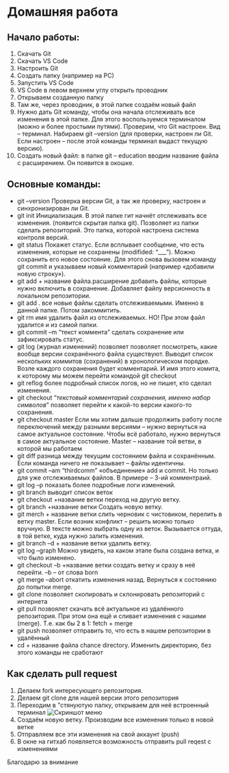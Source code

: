 # Домашняя работа
## Начало работы:
1. Скачать Git
2. Скачать VS Code
3. Настроить Git
4. Создать папку (например на РС)
5. Запустить VS Code
6. VS Code в левом верхнем углу открыть проводник
7. Открываем созданную папку
8. Там же, через проводник, в этой папке создаём новый файл
9. Нужно дать Git команду, чтобы она начала отслеживать все изменения в этой папке. Для этого воспользуемся терминалом (можно и более простыми путями). Проверим, что Git настроен. Вид – терминал. Набираем git –version  (для проверки, настроен ли Git. Если настроен – после этой команды терминал выдаст текущую версию).
10. Создать новый файл: в папке git – education вводим название файла с расширением. Он появится в окошке.

## Основные команды:
* git –version   Проверка версии Git, а так же проверку, настроен и синхронизирован ли Git.
* git init   Инициализация. В этой папке гит начнёт отслеживать все изменения. (появится скрытая папка git). Позволяет из папки сделать репозиторий. Это папка, которой настроена система контроля версий.
* git status   Покажет статус. Если всплывает сообщение, что есть изменения, которые не сохранены (modifided: “___”). Можно сохранить его новое состояние. Для этого снова вызовем команду git commit и указываем новый комментарий (например «добавили новую строку»).
* git add + название файла.расширение   добавить файлы, которые нужно включить в сохранение. Добавляет файлу версионность в локальном репозитории.
* git add .   все новые файлы сделать отслеживаемыми. Именно в данной папке. Потом закоммитить.
* git rm имя   удалить файл из отслеживаемых. НО! При этом файл удалится и из самой папки.
* git commit –m “текст коммента”   сделать сохранение или зафиксировать статус.
* git log   (журнал изменений) позволяет позволяет посмотреть, какие вообще версии сохранённого файла существуют. Выводит список нескольких коммитов (сохранений) в хронологическом порядке. Возле каждого сохранения будет комментарий. И имя этого комита, к которому мы можем перейти командой git checkout
* git reflog   более подробный список логов, но не пишет, кто сделал изменения.
* git checkout “_текстовый комментарий сохранения, именно набор символов_”   позволяет перейти к какой-то версии какого-то сохранения. 
* git checkout master   Если мы хотим дальше продолжить работу после переключений между разными версиями – нужно вернуться на самое актуальное состояние. Чтобы всё работало, нужно вернуться в самое актуальное состояние. Master – название той ветви, в которой мы работаем
* git diff   разница между текущим состоянием файла и сохранённым. Если команда ничего не показывает – файлы идентичны.
* git commit –am “thirdcomm”   «объединение» add и commit. Но только для уже отслеживаемых файлов. В примере – 3-ий комментраий.
* git log –p показать более подробные логи изменений.
* git branch   выводит список веток
* git checkout +название ветки   переход на другую ветку.
* git branch +название ветки   Создать новую ветку.
* git merch + название ветки   слить черновик с чистовиком, перелить в ветку master. Если возник конфликт – решить можно только вручную. В тексте можно выбрать одну из веток. Вызывается оттуда, в той ветке, куда нужно залить изменения.
* git branch –d + название ветки   удалить ветку.
* git log –graph   Можно увидеть, на каком этапе была создана ветка, и что было изменено.
* git checkout –b +название ветки   создать ветку и сразу в неё перейти. –b – от слова born
* git merge –abort откатить изменения назад. Вернуться к состоянию до попытки merge.
* git clone   позволяет скопировать и склонировать репозиторий с интернета
* git pull   позвоялет скачать всё актуальное из удалённого репозитория. При этом она ещё и сливает изменения с нашими (merge). Т.е. как бы 2 в 1: fetch + merge
* git push   позволяет отправить то, что есть в нашем репозитории в удалённый
* cd + название файла    chance directory. Изменить директорию, без этого команды не сработают

## Как сделать pull request
1. Делаем fork интересующего репозитория.
2. Делаем  git clone для нашей версии этого репозитория
3. Переходим в "стянуютую папку, открываем для неё встроенный терминал
![Скриншот меню]()
4. Создаём новую ветку. Производим все изменения только в новой ветке
5. Отправляем все эти изменения на свой аккаунт (push)
6. В окне  на гитхаб появляется возможность отправить pull reqest с изменениями

Благодарю за внимание
